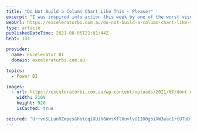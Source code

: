 ```yaml
---
title: "Do Not Build a Column Chart Like This – Please!"
excerpt: "I was inspired into action this week by one of the worst visuals I have seen during the COVID pandemic. Here is the visual below, take a look and see what you think. When I first saw this chart, I simply couldn&#8217;t make sense of it. The first thing I [...]Read More »"
webUrl: https://exceleratorbi.com.au/do-not-build-a-column-chart-like-this-please/
type: article
publishedDateTime: 2021-08-05T22:01:44Z
heat: 134

provider:
  name: Excelerator BI
  domain: exceleratorbi.com.au

topics:
  - Power BI

images:
  - url: https://exceleratorbi.com.au/wp-content/uploads/2021/07/dont-do-this.png
    width: 2109
    height: 920
    isCached: true

secured: "Ur+vnSLLunRZmpesGhotcqiXUih8WvsKflHuvlvU1IO0gbiXW3uac1rtUTuD+pY9xHbq2bmUWY41jXRY1fTSJHD6ZsnWggvcc2M5/7PPtC1I5bVe08XxpIgYO2QF6deKafZ6ootTyXNqVMPAJWYYKOhSIpZQqRHdPphi1RfA41gD1AK6c/emwp9dEYB0rq/8FLA8EKRYkITdvQM4e+sC7IE0R/xZlqWSi2ul+sJF+yund3Yi8MdtweZWqE1uhN2Vr36MxWTvh8adGQMxACDhUkJfp8TQxZrK81Upj5c61IEJyrSwHph76sraq/8E20LPS3yT7M8ajIwZSlSBhscMZ3Smgk2K9j0ypiYvLn/lY3Y=;Z/Q/slsYY1cQNMB8Ryehvw=="
---
```


